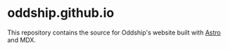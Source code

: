 # oddship.github.io

This repository contains the source for Oddship's website built with [Astro](https://astro.build/) and MDX.
